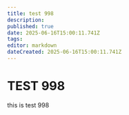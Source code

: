 ```yaml
---
title: test 998
description: 
published: true
date: 2025-06-16T15:00:11.741Z
tags: 
editor: markdown
dateCreated: 2025-06-16T15:00:11.741Z
---
```


# TEST 998
this is test 998
